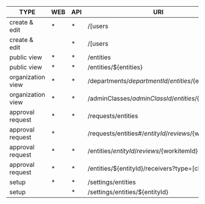 |         TYPE      |WEB|API|URI|DESCRIPTION|
|------------------ |---|---|---|-----------|
| create & edit     | * | * | /[users|teachers|students]/${userId}/entities ||
| create & edit     |   | * | /[users|teachers|students]/${userId}/entities/${entityId} ||
| public view       | * | * | /entities ||
| public view       | * | * | /entities/${entities} ||
| organization view | * | * | /departments/${departmentId}/entities/${entities} ||
| organization view | * | * | /adminClasses/${adminClassId}/entities/${entities} ||
| approval request  | * | * | /requests/entities | 独立审核视图 |
| approval request  | * |   | /requests/entities#/${entityId}/reviews/${workitemId} | 独立审核视图 |
| approval request  | * | * | /entities/${entityId}/reviews/${workitemId} | 待办事项 |
| approval request  | * | * | /entities/${entityId}/receivers?type=[check|approve] ||
| setup             | * | * | /settings/entities ||
| setup             |   | * | /settings/entities/${entityId} ||
